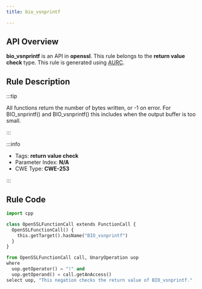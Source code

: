 ```yaml
---
title: bio_vsnprintf

---
```



## API Overview
**bio_vsnprintf** is an API in **openssl**. This rule belongs to the **return value check** type. This rule is generated using [AURC](../../tools/AURC).
## Rule Description

:::tip

All functions return the number of bytes written, or -1 on error. For BIO_snprintf() and BIO_vsnprintf() this includes when the output buffer is too small.

:::

:::info

- Tags: **return value check**
- Parameter Index: **N/A**
- CWE Type: **CWE-253**

:::

## Rule Code
```python
import cpp

class OpenSSLFunctionCall extends FunctionCall {
  OpenSSLFunctionCall() {
    this.getTarget().hasName("BIO_vsnprintf")
  }
}

from OpenSSLFunctionCall call, UnaryOperation uop
where
  uop.getOperator() = "!" and
  uop.getOperand() = call.getAnAccess()
select uop, "This negation checks the return value of BIO_vsnprintf."
```